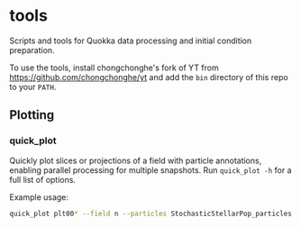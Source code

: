 # tools
Scripts and tools for Quokka data processing and initial condition preparation.

To use the tools, install chongchonghe's fork of YT from https://github.com/chongchonghe/yt and add the `bin` directory of this repo to your `PATH`.

## Plotting 

### quick_plot

Quickly plot slices or projections of a field with particle annotations, enabling parallel processing for multiple snapshots. Run `quick_plot -h` for a full list of options.

Example usage:

```bash
quick_plot plt00* --field n --particles StochasticStellarPop_particles -j 8 --p_size 300 --time_interval 0.1_Myr 
```

